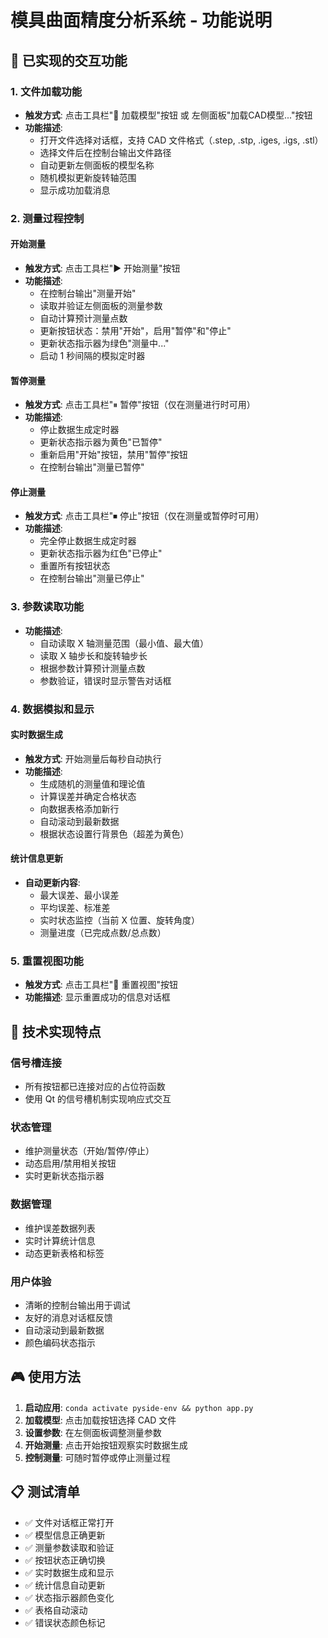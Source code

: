 # 模具曲面精度分析系统 - 功能说明

## 🎯 已实现的交互功能

### 1. 文件加载功能
- **触发方式**: 点击工具栏"📁 加载模型"按钮 或 左侧面板"加载CAD模型..."按钮
- **功能描述**: 
  - 打开文件选择对话框，支持 CAD 文件格式（.step, .stp, .iges, .igs, .stl）
  - 选择文件后在控制台输出文件路径
  - 自动更新左侧面板的模型名称
  - 随机模拟更新旋转轴范围
  - 显示成功加载消息

### 2. 测量过程控制

#### 开始测量
- **触发方式**: 点击工具栏"▶ 开始测量"按钮
- **功能描述**:
  - 在控制台输出"测量开始"
  - 读取并验证左侧面板的测量参数
  - 自动计算预计测量点数
  - 更新按钮状态：禁用"开始"，启用"暂停"和"停止"
  - 更新状态指示器为绿色"测量中..."
  - 启动 1 秒间隔的模拟定时器

#### 暂停测量
- **触发方式**: 点击工具栏"⏸ 暂停"按钮（仅在测量进行时可用）
- **功能描述**:
  - 停止数据生成定时器
  - 更新状态指示器为黄色"已暂停"
  - 重新启用"开始"按钮，禁用"暂停"按钮
  - 在控制台输出"测量已暂停"

#### 停止测量
- **触发方式**: 点击工具栏"⏹ 停止"按钮（仅在测量或暂停时可用）
- **功能描述**:
  - 完全停止数据生成定时器
  - 更新状态指示器为红色"已停止"
  - 重置所有按钮状态
  - 在控制台输出"测量已停止"

### 3. 参数读取功能
- **功能描述**: 
  - 自动读取 X 轴测量范围（最小值、最大值）
  - 读取 X 轴步长和旋转轴步长
  - 根据参数计算预计测量点数
  - 参数验证，错误时显示警告对话框

### 4. 数据模拟和显示

#### 实时数据生成
- **触发方式**: 开始测量后每秒自动执行
- **功能描述**:
  - 生成随机的测量值和理论值
  - 计算误差并确定合格状态
  - 向数据表格添加新行
  - 自动滚动到最新数据
  - 根据状态设置行背景色（超差为黄色）

#### 统计信息更新
- **自动更新内容**:
  - 最大误差、最小误差
  - 平均误差、标准差
  - 实时状态监控（当前 X 位置、旋转角度）
  - 测量进度（已完成点数/总点数）

### 5. 重置视图功能
- **触发方式**: 点击工具栏"🔄 重置视图"按钮
- **功能描述**: 显示重置成功的信息对话框

## 🔧 技术实现特点

### 信号槽连接
- 所有按钮都已连接对应的占位符函数
- 使用 Qt 的信号槽机制实现响应式交互

### 状态管理
- 维护测量状态（开始/暂停/停止）
- 动态启用/禁用相关按钮
- 实时更新状态指示器

### 数据管理
- 维护误差数据列表
- 实时计算统计信息
- 动态更新表格和标签

### 用户体验
- 清晰的控制台输出用于调试
- 友好的消息对话框反馈
- 自动滚动到最新数据
- 颜色编码状态指示

## 🎮 使用方法

1. **启动应用**: `conda activate pyside-env && python app.py`
2. **加载模型**: 点击加载按钮选择 CAD 文件
3. **设置参数**: 在左侧面板调整测量参数
4. **开始测量**: 点击开始按钮观察实时数据生成
5. **控制测量**: 可随时暂停或停止测量过程

## 📋 测试清单

- ✅ 文件对话框正常打开
- ✅ 模型信息正确更新
- ✅ 测量参数读取和验证
- ✅ 按钮状态正确切换
- ✅ 实时数据生成和显示
- ✅ 统计信息自动更新
- ✅ 状态指示器颜色变化
- ✅ 表格自动滚动
- ✅ 错误状态颜色标记
